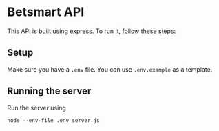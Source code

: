 # Betsmart API
This API is built using express. To run it, follow these steps:
## Setup
Make sure you have a `.env` file. You can use `.env.example` as a template.

## Running the server
Run the server using 
```shell 
node --env-file .env server.js
```